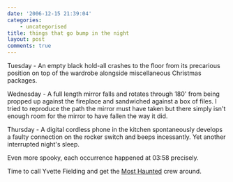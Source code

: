 ```yaml
---
date: '2006-12-15 21:39:04'
categories:
    - uncategorised
title: things that go bump in the night
layout: post
comments: true
---
```

Tuesday - An empty black hold-all crashes to the floor from its
precarious position on top of the wardrobe alongside miscellaneous
Christmas packages.

Wednesday - A full length mirror falls and rotates through 180' from
being propped up against the fireplace and sandwiched against a box of
files. I tried to reproduce the path the mirror must have taken but
there simply isn't enough room for the mirror to have fallen the way it
did.

Thursday - A digital cordless phone in the kitchen spontaneously
develops a faulty connection on the rocker switch and beeps incessantly.
Yet another interrupted night's sleep.

Even more spooky, each occurrence happened at 03:58 precisely.

Time to call Yvette Fielding and get the
[Most Haunted](http://www.nbrightside.com/blog/2006/01/27/most-haunted-2/)
crew around.
